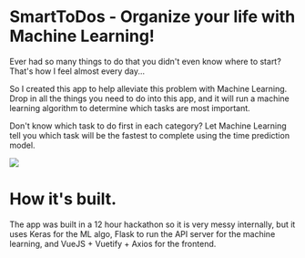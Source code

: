 # SmartToDos - Organize your life with Machine Learning!

Ever had so many things to do that you didn't even know where to start? That's how I feel almost every day...

So I created this app to help alleviate this problem with Machine Learning. Drop in all the things you need to do into this app, and it will run a machine learning algorithm to determine which tasks are most important.

Don't know which task to do first in each category? Let Machine Learning tell you which task will be the fastest to complete using the time prediction model. 

![](demo.gif)

# How it's built.
The app was built in a 12 hour hackathon so it is very messy internally, but it uses Keras for the ML algo, Flask to run the API server for the machine learning, and VueJS + Vuetify + Axios for the frontend.

